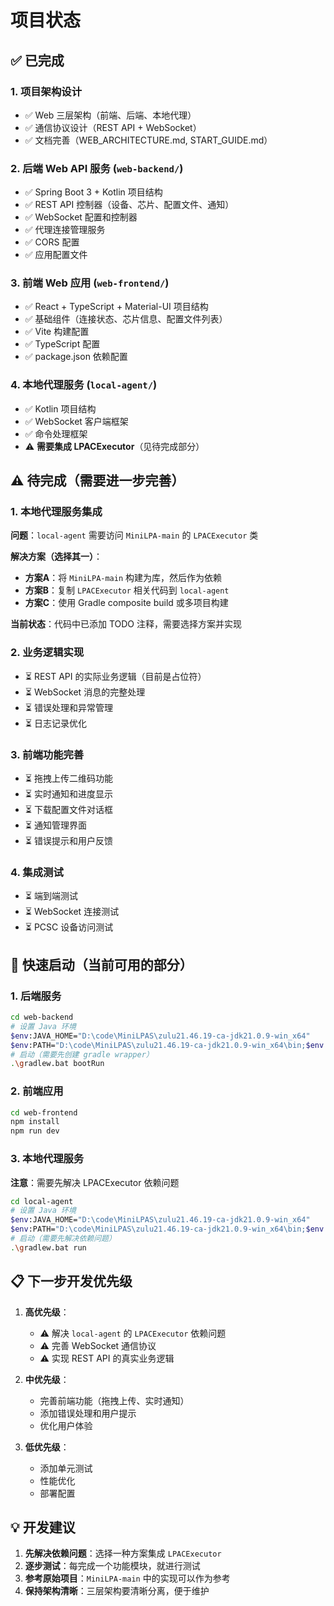 # 项目状态

## ✅ 已完成

### 1. 项目架构设计
- ✅ Web 三层架构（前端、后端、本地代理）
- ✅ 通信协议设计（REST API + WebSocket）
- ✅ 文档完善（WEB_ARCHITECTURE.md, START_GUIDE.md）

### 2. 后端 Web API 服务 (`web-backend/`)
- ✅ Spring Boot 3 + Kotlin 项目结构
- ✅ REST API 控制器（设备、芯片、配置文件、通知）
- ✅ WebSocket 配置和控制器
- ✅ 代理连接管理服务
- ✅ CORS 配置
- ✅ 应用配置文件

### 3. 前端 Web 应用 (`web-frontend/`)
- ✅ React + TypeScript + Material-UI 项目结构
- ✅ 基础组件（连接状态、芯片信息、配置文件列表）
- ✅ Vite 构建配置
- ✅ TypeScript 配置
- ✅ package.json 依赖配置

### 4. 本地代理服务 (`local-agent/`)
- ✅ Kotlin 项目结构
- ✅ WebSocket 客户端框架
- ✅ 命令处理框架
- ⚠️ **需要集成 LPACExecutor**（见待完成部分）

## ⚠️ 待完成（需要进一步完善）

### 1. 本地代理服务集成
**问题**：`local-agent` 需要访问 `MiniLPA-main` 的 `LPACExecutor` 类

**解决方案（选择其一）**：
- **方案A**：将 `MiniLPA-main` 构建为库，然后作为依赖
- **方案B**：复制 `LPACExecutor` 相关代码到 `local-agent`
- **方案C**：使用 Gradle composite build 或多项目构建

**当前状态**：代码中已添加 TODO 注释，需要选择方案并实现

### 2. 业务逻辑实现
- ⏳ REST API 的实际业务逻辑（目前是占位符）
- ⏳ WebSocket 消息的完整处理
- ⏳ 错误处理和异常管理
- ⏳ 日志记录优化

### 3. 前端功能完善
- ⏳ 拖拽上传二维码功能
- ⏳ 实时通知和进度显示
- ⏳ 下载配置文件对话框
- ⏳ 通知管理界面
- ⏳ 错误提示和用户反馈

### 4. 集成测试
- ⏳ 端到端测试
- ⏳ WebSocket 连接测试
- ⏳ PCSC 设备访问测试

## 🚀 快速启动（当前可用的部分）

### 1. 后端服务
```bash
cd web-backend
# 设置 Java 环境
$env:JAVA_HOME="D:\code\MiniLPAS\zulu21.46.19-ca-jdk21.0.9-win_x64"
$env:PATH="D:\code\MiniLPAS\zulu21.46.19-ca-jdk21.0.9-win_x64\bin;$env:PATH"
# 启动（需要先创建 gradle wrapper）
.\gradlew.bat bootRun
```

### 2. 前端应用
```bash
cd web-frontend
npm install
npm run dev
```

### 3. 本地代理服务
**注意**：需要先解决 LPACExecutor 依赖问题

```bash
cd local-agent
# 设置 Java 环境
$env:JAVA_HOME="D:\code\MiniLPAS\zulu21.46.19-ca-jdk21.0.9-win_x64"
$env:PATH="D:\code\MiniLPAS\zulu21.46.19-ca-jdk21.0.9-win_x64\bin;$env:PATH"
# 启动（需要先解决依赖问题）
.\gradlew.bat run
```

## 📋 下一步开发优先级

1. **高优先级**：
   - ⚠️ 解决 `local-agent` 的 `LPACExecutor` 依赖问题
   - ⚠️ 完善 WebSocket 通信协议
   - ⚠️ 实现 REST API 的真实业务逻辑

2. **中优先级**：
   - 完善前端功能（拖拽上传、实时通知）
   - 添加错误处理和用户提示
   - 优化用户体验

3. **低优先级**：
   - 添加单元测试
   - 性能优化
   - 部署配置

## 💡 开发建议

1. **先解决依赖问题**：选择一种方案集成 `LPACExecutor`
2. **逐步测试**：每完成一个功能模块，就进行测试
3. **参考原始项目**：`MiniLPA-main` 中的实现可以作为参考
4. **保持架构清晰**：三层架构要清晰分离，便于维护


